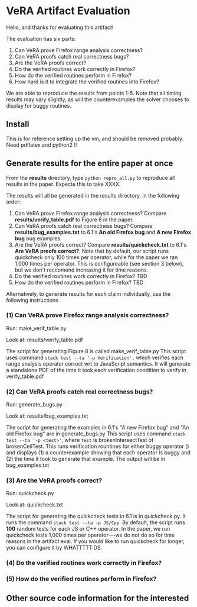 # VeRA Artifact Evaluation

Hello, and thanks for evaluating this artifact!

The evaluation has six parts:

1. Can VeRA prove Firefox range analysis correctness?
2. Can VeRA proofs catch real correctness bugs?
3. Are the VeRA proofs correct?
4. Do the verified routines work correctly in Firefox?
5. How do the verified routines perform in Firefox?
6. How hard is it to integrate the verified routines into Firefox?

We are able to reproduce the results from points 1-5.
Note that all timing results may vary slightly, as will the counterexamples the
solver chooses to display for buggy routines.

## Install
This is for reference setting up the vm, and should be removed probably.
Need pdflatex and python2 !!

## Generate results for the entire paper at once

From the **results** directory, type `python repro_all.py` to reproduce all
results in the paper. Expecte this to take XXXX.

The results will all be generated in the results directory, in the following order:
1. Can VeRA prove Firefox range analysis correctness?
   Compare **results/verify_table.pdf** to Figure 8 in the paper.
2. Can VeRA proofs catch real correctness bugs?
   Compare **results/bug_examples.txt** to 6.1's **An old Firefox bug** and
   **A new Firefox bug** bug examples. 
3. Are the VeRA proofs correct?
   Compare **results/quickcheck.txt** to 6.1's **Are VeRA proofs correct?**.
   Note that by default, our script runs quickcheck only 100 times per operator,
   while for the paper we ran 1,000 times per operator. This is configureable (see
   section 3 below), but we don't reccomend increasing it for time reasons. 
4. Do the verified routines work correctly in Firefox?
   TBD   
5. How do the verified routines perform in Firefox?
   TBD

Alternatively, to generate results for each claim individually, use the
following instructions

### (1) Can VeRA prove Firefox range analysis correctness?

Run: make_verif_table.py

Look at: results/verify_table.pdf

The script for generating Figure 8 is called make_verif_table.py This
script uses command `stack test --ta '-p Verification',` which verifies
each range analysis operator correct wrt to JavaScript semantics. It
will generate a standalone PDF of the time it took each verification
condition to verify in verify_table.pdf

### (2) Can VeRA proofs catch real correctness bugs?

Run: generate_bugs.py

Look at: results/bug_examples.txt

The script for generating the examples in 6.1's "A new Firefox bug" and
"An old Firefox bug" are in generate_bugs.py This script uses command
`stack test --ta '-p <test>'`, where `test` is brokenIntersectTest of
brokenCeilTest. This runs verification rountines for
either buggy operator () and displays (1) a counterexample showing that each
operator is buggy and (2) the time it took to generate that example. The
output will be in bug_examples.txt

### (3) Are the VeRA proofs correct?

Run: quickcheck.py

Look at: quickcheck.txt

The script for generating the quickcheck tests in 6.1 is in quickcheck.py.
It runs the command `stack test --ta -p JS/Cpp`. 
By default, the script runs **100** random tests for each JS or C++ operator.
In the paper, we run quickcheck tests 1,000 times per operator---we do not
do so for time reasons in the artifact eval. If you would like to run quickcheck
for longer, you can configure it by WHATTTTT:DS. 

### (4) Do the verified routines work correctly in Firefox?

### (5) How do the verified routines perform in Firefox?

## Other source code information for the interested

